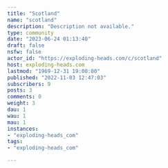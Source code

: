 ```yaml
---
title: "Scotland" 
name: "scotland"
description: "Description not available."
type: community
date: "2023-06-24 01:13:40"
draft: false
nsfw: false
actor_id: "https://exploding-heads.com/c/scotland"
host: exploding-heads.com
lastmod: "1969-12-31 19:00:00"
published: "2022-11-03 12:47:03"
subscribers: 9
posts: 3
comments: 0
weight: 3
dau: 1
wau: 1
mau: 1
instances:
- "exploding-heads_com"
tags: 
- "exploding-heads_com"

---
```

